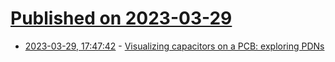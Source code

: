 # [Published on 2023-03-29](index.md)

* [2023-03-29, 17:47:42](https://lobste.rs/s/7ebcj8/visualizing_capacitors_on_pcb_exploring) - [Visualizing capacitors on a PCB: exploring PDNs](https://jmw.name/projects/exploring-pdns/)

